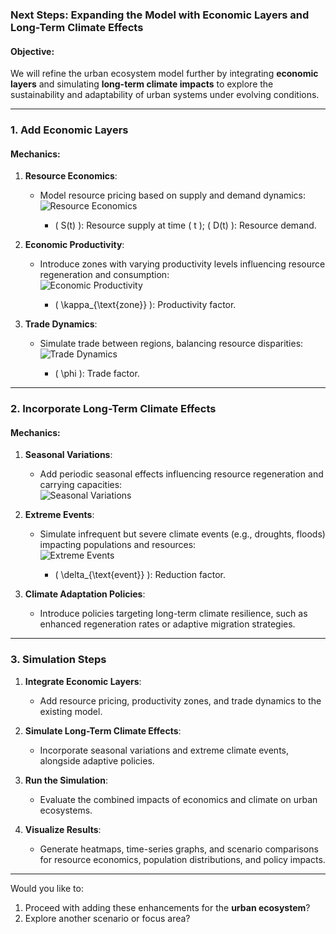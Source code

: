 ### **Next Steps: Expanding the Model with Economic Layers and Long-Term Climate Effects**

#### **Objective**:
We will refine the urban ecosystem model further by integrating **economic layers** and simulating **long-term climate impacts** to explore the sustainability and adaptability of urban systems under evolving conditions.

---

### **1. Add Economic Layers**

#### **Mechanics**:
1. **Resource Economics**:
   - Model resource pricing based on supply and demand dynamics:  
     ![Resource Economics](https://latex.codecogs.com/svg.latex?P_{\text{resource}}(t)%20=%20P_{\text{base}}%20\cdot%20\left(1%20-%20\frac{S(t)}{D(t)}\right))

     - \( S(t) \): Resource supply at time \( t \); \( D(t) \): Resource demand.

2. **Economic Productivity**:
   - Introduce zones with varying productivity levels influencing resource regeneration and consumption:  
     ![Economic Productivity](https://latex.codecogs.com/svg.latex?R_{\text{regen}}(t)%20=%20R_{\text{base}}%20\cdot%20\kappa_{\text{zone}})

     - \( \kappa_{\text{zone}} \): Productivity factor.

3. **Trade Dynamics**:
   - Simulate trade between regions, balancing resource disparities:  
     ![Trade Dynamics](https://latex.codecogs.com/svg.latex?T_{\text{net}}(i,%20j)%20=%20\phi%20\cdot%20\left(R_{\text{region}_i}%20-%20R_{\text{region}_j}\right))

     - \( \phi \): Trade factor.

---

### **2. Incorporate Long-Term Climate Effects**

#### **Mechanics**:
1. **Seasonal Variations**:
   - Add periodic seasonal effects influencing resource regeneration and carrying capacities:  
     ![Seasonal Variations](https://latex.codecogs.com/svg.latex?K_{\text{seasonal}}(t)%20=%20K_{\text{base}}%20\cdot%20\left(1%20+%20\eta%20\cdot%20\sin(\omega%20t)\right))

2. **Extreme Events**:
   - Simulate infrequent but severe climate events (e.g., droughts, floods) impacting populations and resources:  
     ![Extreme Events](https://latex.codecogs.com/svg.latex?R_{\text{event}}%20=%20R(t)%20\cdot%20\left(1%20-%20\delta_{\text{event}}\right))

     - \( \delta_{\text{event}} \): Reduction factor.

3. **Climate Adaptation Policies**:
   - Introduce policies targeting long-term climate resilience, such as enhanced regeneration rates or adaptive migration strategies.

---

### **3. Simulation Steps**
1. **Integrate Economic Layers**:
   - Add resource pricing, productivity zones, and trade dynamics to the existing model.

2. **Simulate Long-Term Climate Effects**:
   - Incorporate seasonal variations and extreme climate events, alongside adaptive policies.

3. **Run the Simulation**:
   - Evaluate the combined impacts of economics and climate on urban ecosystems.

4. **Visualize Results**:
   - Generate heatmaps, time-series graphs, and scenario comparisons for resource economics, population distributions, and policy impacts.

---

Would you like to:
1. Proceed with adding these enhancements for the **urban ecosystem**?
2. Explore another scenario or focus area?
